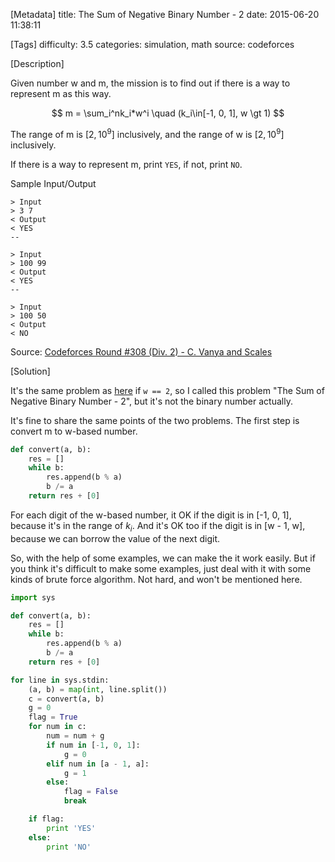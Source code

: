 [Metadata]
title: The Sum of Negative Binary Number - 2
date: 2015-06-20 11:38:11 

[Tags]
difficulty: 3.5
categories: simulation, math
source: codeforces

[Description]

Given number w and m, the mission is to find out if there is a way to represent m as this way.

$$
m = \sum_i^nk_i*w^i \quad (k_i\in[-1, 0, 1], w \gt 1)
$$

The range of m is $[2, 10^9]$ inclusively, and the range of w is $[2, 10^9]$ inclusively.

If there is a way to represent m, print `YES`, if not, print `NO`.

Sample Input/Output

```
> Input
> 3 7
< Output
< YES
--

> Input
> 100 99
< Output
< YES
--

> Input
> 100 50
< Output
< NO
```

Source: [Codeforces Round #308 (Div. 2) - C. Vanya and Scales][1]

[1]: http://codeforces.com/contest/552/problem/C

[Solution]

It's the same problem as [here][1] if `w == 2`, so I called this problem "The Sum of Negative Binary Number - 2", but it's not the binary number actually.

It's fine to share the same points of the two problems. The first step is convert m to w-based number.

```python
def convert(a, b):
    res = []
    while b:
        res.append(b % a)
        b /= a
    return res + [0]
```

For each digit of the w-based number, it OK if the digit is in [-1, 0, 1], because it's in the range of $k_i$. And it's OK too if the digit is in [w - 1, w], because we can borrow the value of the next digit.

So, with the help of some examples, we can make the it work easily. But if you think it's difficult to make some examples, just deal with it with some kinds of brute force algorithm. Not hard, and won't be mentioned here.

```python
import sys

def convert(a, b):
    res = []
    while b:
        res.append(b % a)
        b /= a
    return res + [0]

for line in sys.stdin:
    (a, b) = map(int, line.split())
    c = convert(a, b)
    g = 0
    flag = True
    for num in c:
        num = num + g
        if num in [-1, 0, 1]:
            g = 0
        elif num in [a - 1, a]:
            g = 1
        else:
            flag = False
            break

    if flag:
        print 'YES'
    else:
        print 'NO'
```


[1]: http://intgraph.wizmann.tk/Problems/sum-of-negative-binary-numbers.html

